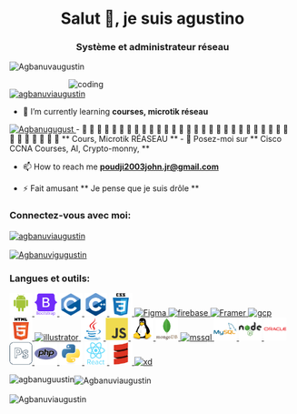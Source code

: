 <h1 align = "Center"> Salut 👋, je suis agustino </h1>
<h3 Align = "Center"> Système et administrateur réseau </H3>

<p align = "Left"> <img src = "https://komarev.com/ghpvc/?usename=agbanugugustout&label=profile%20views&color=0e75b6&style=flat" alt = "Agbanuvaugustin" /> </p>

<img align="right" alt="coding" width="400" src="https://img.freepik.com/photos-gratuite/lunettes-sont-posees-ordinateur-portable-reflechissent-lumiere-ecran-dans-noir_169016-52267.jpg?t=st=1745784049~exp=1745787649~hmac=d6d4417ca9f9ad462d4f5a03cf64b85b1c9fda36f29b3435edfbfb56a286e518&w=740"/>

<p align="left"> <a href="https://github.com/ryo-ma/github-profile-trophy"><img src="https://github-profile-trophy.vercel.app/?username=agbanuviaugustin" alt="agbanuviaugustin" /></a> </p>

- 🌱 I’m currently learning **courses, microtik réseau**

<p align = "Left"> <a href = "https://github.com/ryo-ac/github-profile-trophy"> <img src = "https://github-prophy-trophy.vercel.app/?username=agbanuviguStin" alt = "Agbanugugust" /> </a> </ p> - 🌱 🌱 🌱 🌱 🌱 🌱 🌱 🌱 🌱 🌱 🌱 🌱 🌱 🌱 🌱 🌱 🌱 🌱 🌱 🌱 🌱 🌱 🌱 🌱 🌱 🌱 🌱 🌱 🌱 🌱 🌱 🌱 🌱 🌱 🌱 ** Cours, Microtik RÉASEAU ** - 💬 Posez-moi sur ** Cisco CCNA Courses, AI, Crypto-monny, **

- 📫 How to reach me **poudji2003john.jr@gmail.com**

- ⚡ Fait amusant ** Je pense que je suis drôle **

<h3 align = "Left"> Connectez-vous avec moi: </h3>
<p align="left">
<a href="https://linkedin.com/in/agbanuviaugustin" target="blank"><img align="center" src="https://raw.githubusercontent.com/rahuldkjain/github-profile-readme-generator/master/src/images/icons/Social/linked-in-alt.svg" alt="agbanuviaugustin" height="30" width="40" /></a>
<p align = "Left"> <a href = "https://linkedin.com/in/agbanuviaugustin" cible = "blank"> <img align = "Center" src = "https://raw.githubusercontent.com/rahuldkjain/github-profile-readme-generator/master/src/images/icons/social/linked-in-alt.svg" alt = "Agbanuvigugustin" height = "30" width = "40" /> </a> </ p>

<h3 align = "Left"> Langues et outils: </h3>
<p align = "Left"> <a href = "https://developer.android.com" Target = "_ Blank" rel = "noreferrer"> <img src = "https://raw.githubusercontent.com/devicons/devicon/master/icons/android/android-original-wordmark.svg" alt = "Android" width = "40" height = "40" /> </a> <a href = "https://getbootstrap.com" Target = "_ Blank" rel = "noreferrer"> <img src = "https://raw.githubusercontent.com/devicons/devicon/master/icons/bootstrap/bootstrap-plain-wordmark.svg" alt = "bootstrap" width = "40" height = "40" /> </a> <a href = "https://www.cprogramming.com/" Target = "_ Blank" rel = "noreferrer"> <img src = "https://raw.githubusercontent.com/devicons/devicon/master/icons/c/c-original.svg" alt = "c" width = "40" height = "40" /> </a> <a href = "https://www.w3schools.com/cpp/" Target = "_ Blank" rel = "noreferrer"> <img src = "https://raw.githubusercontent.com/devicons/devicon/master/icons/cplusplus/cplusplus-original.svg" alt = "cplusplus" width = "40" height = "40" /> </a> <a href = "https://www.w3schools.com/css/" Target = "_ Blank" rel = "noreferrer"> <img src = "https://raw.githubusercontent.com/devicons/devicon/master/icons/css3/css3-original-wordmark.svg" alt = "css3" width = "40" height = "40" /> </a> <a href = "https://www.figma.com/" Target = "_ Blank" rel = "noreferrer"> <img src = "https://www.vectorlogo.zone/logos/figma/figma-icon.svg" alt = "Figma" width = "40" height = "40" /> </a> <a href = "https://firebase.google.com/" Target = "_ Blank" rel = "noreferrer"> <img src = "https://www.vectorlogo.zone/logos/firebase/firebase-iccon.svg" alt = "firebase" width = "40" height = "40" /> </a> <a href = "https://www.framer.com/" Target = "_ Blank" rel = "noreferrer"> <img src = "https://www.vectorlogo.zone/logos/framer/framer-icon.svg" alt = "Framer" width = "40" height = "40" /> </a> <a href = "https://cloud.google.com" Target = "_ Blank" rel = "noreferrer"> <img src = "https://www.vectorlogo.zone/logos/google_cloud/google_cloud-icon.svg" alt = "gcp" width = "40" height = "40" /> </a> <a href = "https://www.w3.org/html/" Target = "_ Blank" rel = "noreferrer"> <img src = "https://raw.githubusercontent.com/devicons/devicon/master/icons/html5/html5-original-wordmark.svg" alt = "html5" width = "40" height = "40" /> </a> <a href = "https://www.adobe.com/in/products/illustrator.html" Target = "_ Blank" rel = "noreferrer"> <img src = "https://www.vectorlogo.zone/logos/adobe_illustrator/adobe_illustrator-iccon.svg" alt = "illustrator" width = "40" height = "40" /> </a> <a href = "https://www.java.com" Target = "_ Blank" rel = "noreferrer"> <img src = "https://raw.githubusercontent.com/devicons/devicon/master/icons/java/java-original.svg" alt = "java" width = "40" height = "40" /> </a> <a href = "https://developer.mozilla.org/en-us/docs/web/javascript" Target = "_ Blank" rel = "noreferrer"> <img src = "https://raw.githubusercontent.com/devicons/devicon/master/icons/javascript/javascript-original.svg" alt = "javascript" width = "40" height = "40" /> </a> <a href = "https://www.linux.org/" Target = "_ Blank" rel = "noreferrer"> <img src = "https://raw.githubusercontent.com/devicons/devicon/master/icons/linux/linux-original.svg" alt = "linux" width = "40" height = "40" /> </a> <a href = "https://www.mongodb.com/" Target = "_ Blank" rel = "noreferrer"> <img src = "https://raw.githubusercontent.com/devicons/devicon/master/icons/mongodb/mongodb-original-wordmark.svg" alt = "MongoDB" width = "40" height = "40" /> </a> <a href = "https://www.microsoft.com/en-us/sql-server" Target = "_ Blank" rel = "noreferrer"> <img src = "https://www.svgrepo.com/show/303229/microsoft-sql-server-logo.svg" alt = "mssql" width = "40" height = "40" /> </a> <a href = "https://www.mysql.com/" Target = "_ Blank" rel = "noreferrer"> <img src = "https://raw.githubusercontent.com/devicons/devicon/master/icons/mysql/mysql-original-wordmark.svg" alt = "mysql" width = "40" height = "40" /> </a> <a href = "https://nodejs.org" cible = "_ blanc" rel = "noreferrer"> <img src = "https://raw.githubusercontent.com/devicons/devicon/master/icons/nodejs/nodejs-original-wordmark.svg" alt = "nodejs" width = "40" height = "40" /> </a> <a href = "https://www.oracle.com/" Target = "_ Blank" rel = "noreferrer"> <img src = "https://raw.githubusercontent.com/devicons/devicon/master/icons/oracle/oracle-original.svg" alt = "oracle" width = "40" height = "40" /> </a> <a href = "https://www.photoshop.com/en" Target = "_ Blank" rel = "noreferrer"> <img src = "https://raw.githubusercontent.com/devicons/devicon/master/icons/photoshop/photoshop-line.svg" alt = "Photoshop" width = "40" height = "40" /> </a> <a href = "https://www.php.net" Target = "_ Blank" rel = "noreferrer"> <img src = "https://raw.githubusercontent.com/devicons/devicon/master/icons/php/php-original.svg" alt = "php" width = "40" height = "40" /> </a> <a href = "https://www.python.org" Target = "_ Blank" rel = "noreferrer"> <img src = "https://raw.githubusercontent.com/devicons/devicon/master/icons/python/python-original.svg" alt = "python" width = "40" height = "40" /> </a> <a href = "https://reactjs.org/" Target = "_ Blank" rel = "noreferrer"> <img src = "https://raw.githubusercontent.com/devicons/devicon/master/icons/react/react-original-wordmark.svg" alt = "react" width = "40" height = "40" /> </a> <a href = "https://www.scala-lang.org" Target = "_ Blank" rel = "noreferrer"> <img src = "https://raw.githubusercontent.com/devicons/devicon/master/icons/scala/scala-original.svg" alt = "scala" width = "40" height = "40" /> </a> <a href = "https://www.adobe.com/products/xd.html" Target = "_ Blank" rel = "noreferrer"> <img src = "https://cdn.worldvectorlogo.com/logos/adobe-xd.svg" alt = "xd" width = "40" height = "40" /> </a> </p>

<p> <img align = "Left" src = "https://github-readme-stats.vercel.app/api/top-langs?usename=agbanuviaugustin&show_icons=true&locale=en&layout=compact" alt = "agbanuguustin" /> </p>

<p> <img align = "Center" src = "https://github-readme-stats.vercel.app/api?usename=agbanuugustin&show_icons=true&locale=en" alt = "Agbanuviaugustin" /> </p>

<p> <img align = "Center" src = "https://github-readme-streak-stats.herokuapp.com/?user=agbanuviaugustin&" alt = "Agbanuviaugustin" /> </p>
